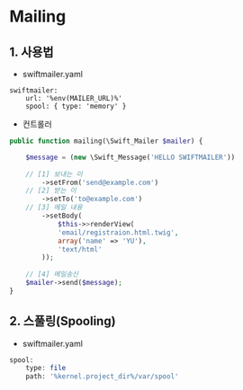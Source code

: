 # Mailing


## 1. 사용법
- swiftmailer.yaml
```
swiftmailer:
    url: '%env(MAILER_URL)%'
    spool: { type: 'memory' }
```
- 컨트롤러
```php
public function mailing(\Swift_Mailer $mailer) {

    $message = (new \Swift_Message('HELLO SWIFTMAILER'))
    
    // [1] 보내는 이
        ->setFrom('send@example.com')
    // [2] 받는 이
        ->setTo('to@example.com')
    // [3] 메일 내용
        ->setBody(
            $this->>renderView(
            'email/registraion.html.twig',
            array('name' => 'YU'),
            'text/html'
        ));
    
    // [4] 메일송신
    $mailer->send($message);
}
```
## 2. 스풀링(Spooling)
- swiftmailer.yaml
```php
spool:
    type: file
    path: '%kernel.project_dir%/var/spool'
```

